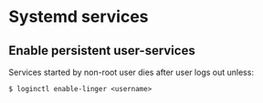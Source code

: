 # Systemd services

## Enable persistent user-services

Services started by non-root user dies after user logs out unless:

```
$ loginctl enable-linger <username>
```
